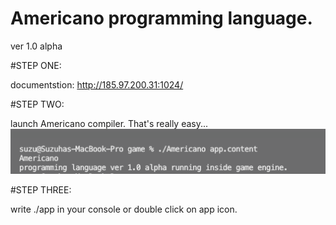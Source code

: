 # Americano programming language.
ver 1.0 alpha

#STEP ONE:

documentstion: http://185.97.200.31:1024/

#STEP TWO:

launch Americano compiler. That's really easy...
![screenshot](screen-shot-1.png)

#STEP THREE:

write ./app in your console or double click on app icon.
